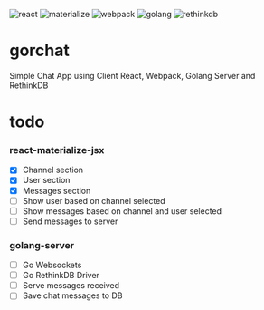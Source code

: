![react](https://cdn-images-1.medium.com/max/128/1*XgMpgjwwDrHLOiS748kpBg.png)
![materialize](https://icannhas.com/media/images/services/ic-materialize.png)
![webpack](https://webpack.js.org/assets/icon-square-small-slack.png)
![golang](https://gquintana.github.io//images/logos/golang.png)
![rethinkdb](https://cdn.iconscout.com/public/images/icon/free/png-128/rethinkdb-company-brand-logo-348f1cc67636bb8d-128x128.png)

# gorchat
Simple Chat App using Client React, Webpack, Golang Server and RethinkDB

# todo
### react-materialize-jsx
- [x] Channel section
- [x] User section
- [x] Messages section
- [ ] Show user based on channel selected
- [ ] Show messages based on channel and user selected
- [ ] Send messages to server

### golang-server
- [ ] Go Websockets
- [ ] Go RethinkDB Driver
- [ ] Serve messages received
- [ ] Save chat messages to DB
